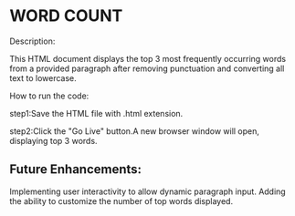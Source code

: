 # WORD COUNT

Description:

This HTML document displays the top 3 most frequently occurring words from a provided paragraph after removing punctuation and converting all text to lowercase.

How to run the code:

step1:Save the HTML file with .html extension.

step2:Click the "Go Live" button.A new browser window will open, displaying top 3 words.

## Future Enhancements:

Implementing user interactivity to allow dynamic paragraph input. Adding the ability to customize the number of top words displayed.
